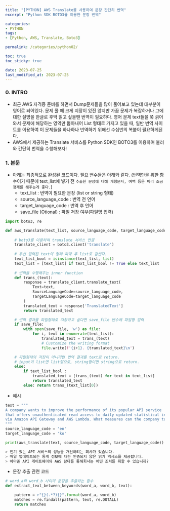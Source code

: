 ```yaml
---
title: "[PYTHON] AWS Translate를 사용하여 문장 간단히 번역"
excerpt: "Python SDK BOTO3를 이용한 문장 번역"

categories:
- PYTHON
tags:
- [Python, AWS, Translate, Boto3]

permalink: /categories/python02/

toc: true
toc_sticky: true

date: 2023-07-25
last_modified_at: 2023-07-25
---
```


### 0. INTRO
- 최근 AWS 자격증 준비를 하면서 Dump문제들을 많이 풀어보고 있는데 대부분이 영어로 되어있다. 문제 풀 때 크게 지장이 있진 않지만 가끔 문제가 복잡하거나 그에 대한 설명을 한글로 후딱 읽고 싶을땐 번역이 필요하다. 영어 문제 text들을 쭉 긁어와서 문제에 해당하는 영역만 뽑아내어 List 형태로 가지고 있을 때, 일반 번역 사이트를 이용하여 이 문제들을 하나하나 번역하기 위해선 수십번의 복붙이 필요하게된다. 
- AWS에서 제공하는 Translate 서비스를 Python SDK인 BOTO3를 이용하여 불러와 간단히 번역을 수행해보자!

### 1. 본문
- 아래는 최종적으로 완성된 코드이다. 필요 변수들은 아래와 같다. (번역만을 위한 함수이기 때문에 text_list에 넣기 전 `추출한 문장에 대해 개행문자, 여백 등은 미리 조금 정제를 해주는게 좋다.`)
  - text_list : 번역이 필요한 문장 (list or string 형태)
  - source_language_code : 번역 전 언어
  - target_language_code : 번역 후 언어
  - save_file (Otional) : 파일 저장 여부(파일명 입력)

```python
import boto3, re

def aws_translate(text_list, source_language_code, target_language_code, save_file:bool=False):
    
    # boto3를 이용하여 translate 서비스 연결
    translate_client = boto3.client('translate')
    
    # 우선 입력된 text의 형태 파악 후 list로 감싼다.
    text_list_bool = isinstance(text_list, list)
    text_list = [text_list] if text_list_bool != True else text_list
    
    # 번역을 수행해주는 inner function
    def trans_(text):
        response = translate_client.translate_text(
            Text=text,
            SourceLanguageCode=source_language_code,
            TargetLanguageCode=target_language_code
        )
        translated_text = response['TranslatedText']
        return translated_text

    # 번역 결과를 파일형태로 저장하고 싶다면 save_file 변수에 파일명 입력
    if save_file:
        with open(save_file, 'w') as file:
            for i, text in enumerate(text_list):
                translated_text = trans_(text)
                # Customize the writing format
                file.write(f'{i+1}. {translated_text}\n')

    # 파일형태의 저장이 아니라면 번역 결과를 text로 return.
    # input이 list면 list형으로, string형이면 string으로 return.
    else: 
        if text_list_bool :
            translated_text = [trans_(text) for text in text_list]
            return translated_text
        else: return trans_(text_list[0])
```

- 예시

```python
text = """
A company wants to improve the performance of its popular API service 
that offers unauthenticated read access to daily updated statistical information 
via Amazon API Gateway and AWS Lambda. What measures can the company take?
"""
source_language_code = 'en'
target_language_code = 'ko'

print(aws_translate(text, source_language_code, target_language_code))

> 인기 있는 API 서비스의 성능을 개선하려는 회사가 있습니다. 
> 매일 업데이트되는 통계 정보에 대한 인증되지 않은 읽기 액세스를 제공합니다. 
> 아마존 API 게이트웨이와 AWS 람다를 통해회사는 어떤 조치를 취할 수 있습니까?
```

- 문장 추출 관련 코드

```python
# word_a와 word_b 사이의 문장을 추출하는 함수
def extract_text_between_keywords(word_a, word_b, text):

    pattern = r"{}(.*?){}".format(word_a, word_b)
    matches = re.findall(pattern, text, re.DOTALL)
    return matches
```

